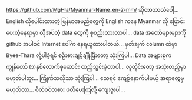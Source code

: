 https://github.com/MgHla/Myanmar-Name_en-2-mm/ ဆိုတာဘာလဲပေါ့... English လိုပေါင်းထားတဲ့ မြန်မာအမည်တွေကို English ကနေ Myanmar လို ပြောင်းပေးတဲ့နေရာမှာ လိုအပ်တဲ့ data တွေကို စုစည်းထားတာပါ... data အတော်များများကို github အပါဝင် Internet ပေါ်က နေရယူထားပါတယ်... မှတ်ချက် column ထဲမှာ Byee-Thara လို့ပါခဲ့ရင် စဉ်းစားချင့်ချိန်ပြီးတော့ သုံးကြပါ... Data အများစုက ကျွန်တော် (၁)နှစ်လောက်စုဆောင်း ထည့်သွင်းခဲ့တာပါ... လူတိုင်းတော့ အသုံးတည့်မှာ မဟုတ်ပါဘူး... ကြိုက်သလိုသာ သုံးကြပါ... သေရင် ကျော့်နောက်ပါမယ့် အရာတွေမှ မဟုတ်တာ... 
စိတ်ဝင်တစား ဖတ်ပေးကြလို့ ကျေးဇူးပါ...
